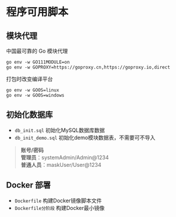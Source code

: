 # 程序可用脚本

## 模块代理

中国最可靠的 Go 模块代理  

```shell
go env -w GO111MODULE=on
go env -w GOPROXY=https://goproxy.cn,https://goproxy.io,direct
```

打包时改变编译平台

```shell
go env -w GOOS=linux
go env -w GOOS=windows
```

## 初始化数据库

- `db_init.sql` 初始化MySQL数据库数据
- `db_init_demo.sql` 初始化demo模块数据表，不需要可不导入

> **账号/密码**  
> **管理员**：systemAdmin/Admin@1234  
> **普通人员**：maskUser/User@1234  

## Docker 部署

- `Dockerfile` 构建Docker镜像脚本文件
- `Dockerfile分阶段` 构建Docker最小镜像

